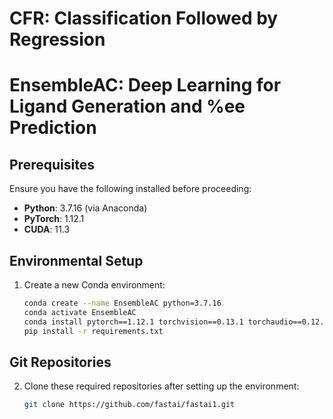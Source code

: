 # CFR: Classification Followed by Regression

# EnsembleAC: Deep Learning for Ligand Generation and %ee Prediction

## Prerequisites
Ensure you have the following installed before proceeding:
- **Python**: 3.7.16 (via Anaconda)
- **PyTorch**: 1.12.1
- **CUDA**: 11.3

## Environmental Setup
1. Create a new Conda environment:
   ```bash
   conda create --name EnsembleAC python=3.7.16
   conda activate EnsembleAC
   conda install pytorch==1.12.1 torchvision==0.13.1 torchaudio==0.12.1 cudatoolkit=11.3 -c pytorch
   pip install -r requirements.txt

## Git Repositories
2. Clone these required repositories after setting up the environment:
   ```bash
   git clone https://github.com/fastai/fastai1.git


